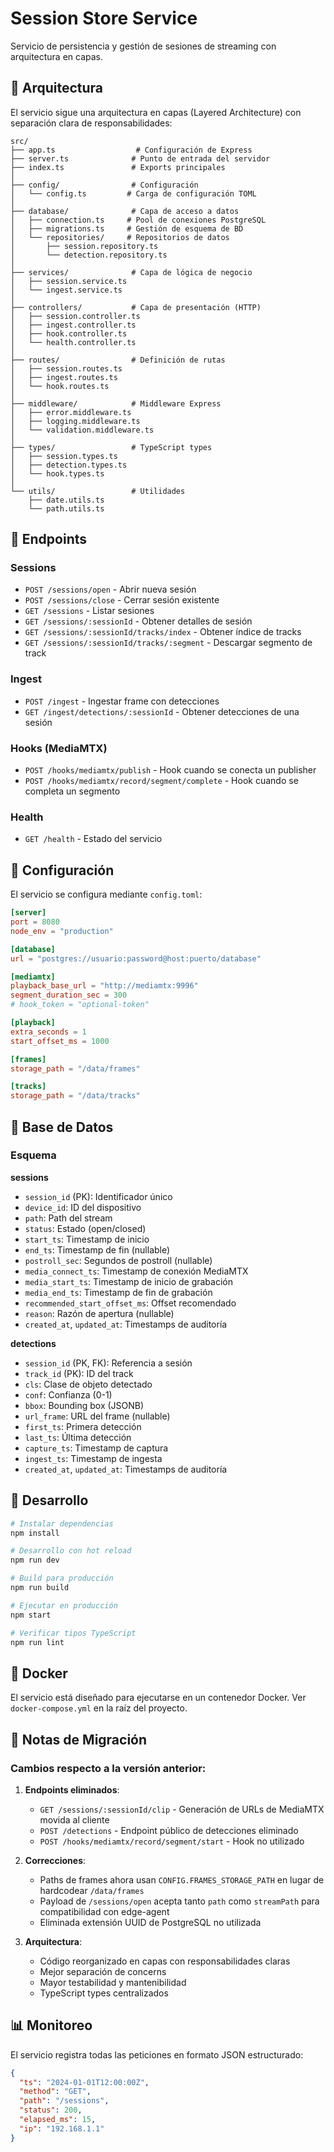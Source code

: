 # Session Store Service

Servicio de persistencia y gestión de sesiones de streaming con arquitectura en capas.

## 📁 Arquitectura

El servicio sigue una arquitectura en capas (Layered Architecture) con separación clara de responsabilidades:

```
src/
├── app.ts                  # Configuración de Express
├── server.ts              # Punto de entrada del servidor
├── index.ts               # Exports principales
│
├── config/                # Configuración
│   └── config.ts         # Carga de configuración TOML
│
├── database/              # Capa de acceso a datos
│   ├── connection.ts     # Pool de conexiones PostgreSQL
│   ├── migrations.ts     # Gestión de esquema de BD
│   └── repositories/     # Repositorios de datos
│       ├── session.repository.ts
│       └── detection.repository.ts
│
├── services/              # Capa de lógica de negocio
│   ├── session.service.ts
│   └── ingest.service.ts
│
├── controllers/           # Capa de presentación (HTTP)
│   ├── session.controller.ts
│   ├── ingest.controller.ts
│   ├── hook.controller.ts
│   └── health.controller.ts
│
├── routes/                # Definición de rutas
│   ├── session.routes.ts
│   ├── ingest.routes.ts
│   └── hook.routes.ts
│
├── middleware/            # Middleware Express
│   ├── error.middleware.ts
│   ├── logging.middleware.ts
│   └── validation.middleware.ts
│
├── types/                 # TypeScript types
│   ├── session.types.ts
│   ├── detection.types.ts
│   └── hook.types.ts
│
└── utils/                 # Utilidades
    ├── date.utils.ts
    └── path.utils.ts
```

## 🚀 Endpoints

### Sessions
- `POST /sessions/open` - Abrir nueva sesión
- `POST /sessions/close` - Cerrar sesión existente
- `GET /sessions` - Listar sesiones
- `GET /sessions/:sessionId` - Obtener detalles de sesión
- `GET /sessions/:sessionId/tracks/index` - Obtener índice de tracks
- `GET /sessions/:sessionId/tracks/:segment` - Descargar segmento de track

### Ingest
- `POST /ingest` - Ingestar frame con detecciones
- `GET /ingest/detections/:sessionId` - Obtener detecciones de una sesión

### Hooks (MediaMTX)
- `POST /hooks/mediamtx/publish` - Hook cuando se conecta un publisher
- `POST /hooks/mediamtx/record/segment/complete` - Hook cuando se completa un segmento

### Health
- `GET /health` - Estado del servicio

## 🔧 Configuración

El servicio se configura mediante `config.toml`:

```toml
[server]
port = 8080
node_env = "production"

[database]
url = "postgres://usuario:password@host:puerto/database"

[mediamtx]
playback_base_url = "http://mediamtx:9996"
segment_duration_sec = 300
# hook_token = "optional-token"

[playback]
extra_seconds = 1
start_offset_ms = 1000

[frames]
storage_path = "/data/frames"

[tracks]
storage_path = "/data/tracks"
```

## 💾 Base de Datos

### Esquema

**sessions**
- `session_id` (PK): Identificador único
- `device_id`: ID del dispositivo
- `path`: Path del stream
- `status`: Estado (open/closed)
- `start_ts`: Timestamp de inicio
- `end_ts`: Timestamp de fin (nullable)
- `postroll_sec`: Segundos de postroll (nullable)
- `media_connect_ts`: Timestamp de conexión MediaMTX
- `media_start_ts`: Timestamp de inicio de grabación
- `media_end_ts`: Timestamp de fin de grabación
- `recommended_start_offset_ms`: Offset recomendado
- `reason`: Razón de apertura (nullable)
- `created_at`, `updated_at`: Timestamps de auditoría

**detections**
- `session_id` (PK, FK): Referencia a sesión
- `track_id` (PK): ID del track
- `cls`: Clase de objeto detectado
- `conf`: Confianza (0-1)
- `bbox`: Bounding box (JSONB)
- `url_frame`: URL del frame (nullable)
- `first_ts`: Primera detección
- `last_ts`: Última detección
- `capture_ts`: Timestamp de captura
- `ingest_ts`: Timestamp de ingesta
- `created_at`, `updated_at`: Timestamps de auditoría

## 🏃 Desarrollo

```bash
# Instalar dependencias
npm install

# Desarrollo con hot reload
npm run dev

# Build para producción
npm run build

# Ejecutar en producción
npm start

# Verificar tipos TypeScript
npm run lint
```

## 🐳 Docker

El servicio está diseñado para ejecutarse en un contenedor Docker. Ver `docker-compose.yml` en la raíz del proyecto.

## 📝 Notas de Migración

### Cambios respecto a la versión anterior:

1. **Endpoints eliminados**:
   - `GET /sessions/:sessionId/clip` - Generación de URLs de MediaMTX movida al cliente
   - `POST /detections` - Endpoint público de detecciones eliminado
   - `POST /hooks/mediamtx/record/segment/start` - Hook no utilizado

2. **Correcciones**:
   - Paths de frames ahora usan `CONFIG.FRAMES_STORAGE_PATH` en lugar de hardcodear `/data/frames`
   - Payload de `/sessions/open` acepta tanto `path` como `streamPath` para compatibilidad con edge-agent
   - Eliminada extensión UUID de PostgreSQL no utilizada

3. **Arquitectura**:
   - Código reorganizado en capas con responsabilidades claras
   - Mejor separación de concerns
   - Mayor testabilidad y mantenibilidad
   - TypeScript types centralizados

## 📊 Monitoreo

El servicio registra todas las peticiones en formato JSON estructurado:

```json
{
  "ts": "2024-01-01T12:00:00Z",
  "method": "GET",
  "path": "/sessions",
  "status": 200,
  "elapsed_ms": 15,
  "ip": "192.168.1.1"
}
```

